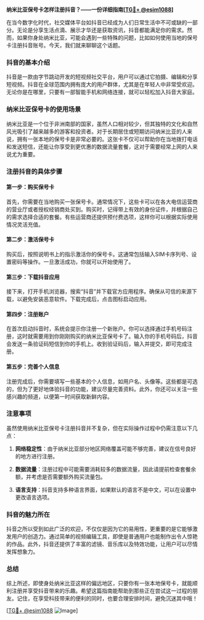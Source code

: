 **纳米比亚保号卡怎样注册抖音？——一份详细指南[[TG💪+ @esim1088](https://t.me/s/esim1088)]**

在当今数字化时代，社交媒体平台如抖音已经成为人们日常生活中不可或缺的一部分。无论是分享生活点滴、展示才华还是获取资讯，抖音都能满足你的需求。然而，如果你身处纳米比亚，可能会遇到一些特殊的问题，比如如何使用当地的保号卡注册抖音账号。今天，我们就来聊聊这个话题。

### 抖音的基本介绍

抖音是一款由字节跳动开发的短视频社交平台，用户可以通过它拍摄、编辑和分享短视频。抖音在全球范围内拥有庞大的用户群体，尤其是在年轻人中非常受欢迎。无论你是在哪里，只要有一部智能手机和网络连接，就可以轻松加入抖音大家庭。

### 纳米比亚保号卡的使用场景

纳米比亚是一个位于非洲南部的国家，虽然人口相对较少，但其独特的文化和自然风光吸引了越来越多的游客和投资者。对于长期居住或短期访问纳米比亚的人来说，拥有一张本地的保号卡是非常必要的。这张卡不仅可以帮助你在当地拨打电话和发送短信，还能让你享受到更优惠的数据流量套餐，这对于需要经常上网的人来说尤为重要。

### 注册抖音的具体步骤

#### 第一步：购买保号卡

首先，你需要在当地购买一张保号卡。通常情况下，这些卡可以在各大电信运营商的营业厅或者授权经销商处买到。购买时，记得带上有效的身份证件，并根据自己的需求选择合适的套餐。有些运营商还提供预付费选项，这样你可以根据实际使用情况灵活充值。

#### 第二步：激活保号卡

购买后，按照说明书上的指示激活你的保号卡。这通常包括输入SIM卡序列号、设置密码等操作。一旦激活成功，你就可以开始使用了。

#### 第三步：下载抖音应用

接下来，打开手机浏览器，搜索“抖音”并下载官方应用程序。确保从可信的来源下载，以避免安装恶意软件。下载完成后，点击图标启动应用。

#### 第四步：注册账户

在首次启动抖音时，系统会提示你注册一个新账户。你可以选择通过手机号码注册，这时就需要用到你刚刚购买的纳米比亚保号卡了。输入你的手机号码后，抖音会发送一条验证码短信到你的手机上。收到验证码后，输入并提交，即可完成注册。

#### 第五步：完善个人信息

注册完成后，你需要填写一些基本的个人信息，如用户名、头像等。这些都是可选的，但为了更好地体验抖音的功能，建议尽量完善资料。此外，你还可以关注一些感兴趣的频道，以便第一时间获取新鲜内容。

### 注意事项

虽然使用纳米比亚保号卡注册抖音并不复杂，但在实际操作过程中仍需注意以下几点：

1. **网络稳定性**：由于纳米比亚部分地区网络覆盖可能不够完善，建议在信号良好的地方进行注册。
   
2. **数据流量**：注册过程中可能需要消耗较多的数据流量，因此请提前检查套餐余额，并考虑是否需要额外购买流量包。

3. **语言支持**：抖音支持多种语言界面，如果默认的语言不是中文，可以在设置中更改语言选项。

### 抖音的魅力所在

抖音之所以受到如此广泛的欢迎，不仅仅是因为它的易用性，更重要的是它能够激发用户的创造力。通过简单的视频编辑工具，即使是普通用户也能制作出令人惊艳的作品。此外，抖音还提供了丰富的滤镜、音乐库以及特效功能，让用户可以尽情发挥想象力。

### 总结

综上所述，即使身处纳米比亚这样的偏远地区，只要你有一张本地保号卡，就能顺利注册并享受抖音带来的乐趣。希望这篇指南能帮助到那些正在尝试这一过程的朋友。记住，在享受科技带来的便利的同时，也要合理安排时间，避免沉迷其中哦！

[[TG💪+ @esim1088](https://t.me/s/esim1088) ![Image](https://i.postimg.cc/4NQfJmqS/Snipaste-2025-05-13-00-14-12.png)]